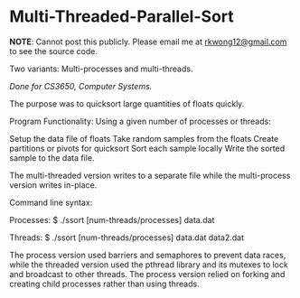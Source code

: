 # Multi-Threaded-Parallel-Sort

__NOTE__: Cannot post this publicly. Please email me at rkwong12@gmail.com to see the source code.

Two variants: Multi-processes and multi-threads.

_Done for CS3650, Computer Systems._

The purpose was to quicksort large quantities of floats quickly.

Program Functionality:
Using a given number of processes or threads:

  Setup the data file of floats
  Take random samples from the floats
  Create partitions or pivots for quicksort
  Sort each sample locally
  Write the sorted sample to the data file.
  
The multi-threaded version writes to a separate file while the multi-process version writes in-place.
  
 
Command line syntax:


Processes:
$ ./ssort [num-threads/processes] data.dat


Threads:
$ ./ssort [num-threads/processes] data.dat data2.dat


The process version used barriers and semaphores to prevent data races, while the threaded version
used the pthread library and its mutexes to lock and broadcast to other threads.
The process version relied on forking and creating child processes rather than using threads.
